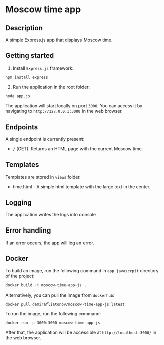# Moscow time app

## Description

A simple Express.js app that displays Moscow time.

## Getting started

1. Install `Express.js` framework:

```bash
npm install express
```

2. Run the application in the root folder:

```bash
node app.js
```

The application will start locally on port `3000`. You can access it by navigating to `http://127.0.0.1:3000` in the web browser.

## Endpoints

A single endpoint is currently present:

- `/` (GET): Returns an HTML page with the current Moscow time.

## Templates

Templates are stored in `views` folder.

- time.html - A simple html template with the large text in the center.

## Logging

The application writes the logs into console

## Error handling
If an error occurs, the app will log an error.

## Docker

To build an image, run the following command in `app_javascrpit` directory of the project:

```bash
docker build -t moscow-time-app-js .
```

Alternatively, you can pull the image from `dockerhub`:

```bash
docker pull damirafliatonov/moscow-time-app-js:latest
```

To run the image, run the following command:

```bash
docker run -p 3000:3000 moscow-time-app-js
```

After that, the application will be accessible at `http://localhost:3000/` in the web browser.
